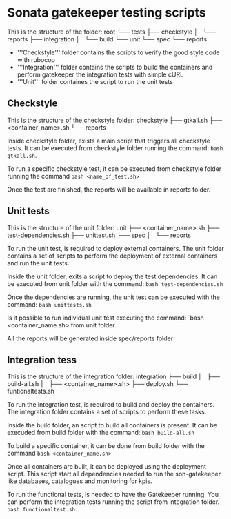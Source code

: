 # Sonata gatekeeper testing scripts

This is the structure of the folder:
 root
 └── tests
     ├── checkstyle
     │   └── reports
     ├── integration
     │   └── build
     └── unit
         └── spec
             └── reports

* '''Checkstyle''' folder contains the scripts to verify the good style code with rubocop
* '''Integration''' folder contains the scripts to build the containers and perform gatekeeper the integration tests with simple cURL
* '''Unit''' folder containes the script to run the unit tests

## Checkstyle

This is the structure of the checkstyle folder:
 checkstyle
 ├── gtkall.sh
 ├── <container_name>.sh
 └── reports

Inside checkstyle folder, exists a main script that triggers all checkstyle tests. It can be executed from checkstyle folder running the command: `bash gtkall.sh`.

To run a specific checkstyle test, it can be executed from checkstyle folder running the command `bash <name_of_test.sh>`

Once the test are finished, the reports will be available in reports folder.

## Unit tests

This is the structure of the unit folder:
unit
├── <container_name>.sh
├── test-dependencies.sh
├── unittest.sh
├── spec
│   └── reports

To run the unit test, is required to deploy external containers. The unit folder contains a set of scripts to perform the deployment of external containers and run the unit tests.

Inside the unit folder, exits a script to deploy the test dependencies. It can be executed from unit folder with the command: `bash test-dependencies.sh`

Once the dependencies are running, the unit test can be executed with the command: `bash unittests.sh`

Is it possible to run individual unit test executing the command: `bash <container_name.sh> from unit folder.

All the reports will be generated inside spec/reports folder

## Integration tess

This is the structure of the integration folder:
 integration
 ├── build
 │   ├── build-all.sh
 │   ├── <container_name>.sh>
 ├── deploy.sh
 └── funtionaltests.sh

To run the integration test, is required to build and deploy the containers. The integration folder contains a set of scripts to perform these tasks.

Inside the build folder, an script to build all containers is present. It can be execuded from build folder with the command: `bash build-all.sh`

To build a specific container, it can be done from build folder with the command `bash <container_name.sh>`

Once all containers are built, it can be deployed using the deployment script. This script start all dependencies needed to run the son-gatekeeper like databases, catalogues and monitoring for kpis.

To run the functional tests, is needed to have the Gatekeeper running. You can perform the integration tests running the script from integration folder. `bash functionaltest.sh`.
